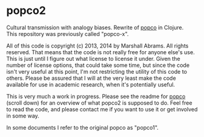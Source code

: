 popco2
=======

Cultural transmission with analogy biases.  Rewrite of
[popco](https://github.com/mars0i/popco) in Clojure.  
This repository was previously called "popco-x".

All of this code is copyright (c) 2013, 2014 by Marshall Abrams.  All rights
reserved.  That means that the code is not really free for anyone else's
use.  This is just until I figure out what license to license it under.
Given the number of license options, that could take some time, but
since the code isn't very useful at this point, I'm not restricting the
utility of this code to others.  Please be assured that I will at the
very least make the code available for use in academic research, when
it's potentially useful.

This is very much a work in progress.  Please see the readme for
[popco](https://github.com/mars0i/popco) (scroll down) for an overview
of what popco2 is supposed to do.  Feel free to read the code, and
please contact me if you want to use it or get involved in some way.

In some documents I refer to the original popco as "popco1".
